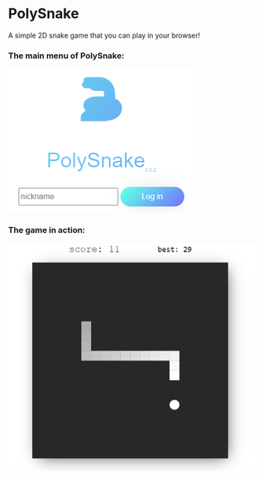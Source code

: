 # PolySnake

A simple 2D snake game that you can play in your browser!

### The main menu of PolySnake: 
![alt text](https://github.com/leo-pnt/PolySnake/blob/main/img/scrnPolySnakeMainMenu.png "Main page menu")

### The game in action: 
![alt text](https://github.com/leo-pnt/PolySnake/blob/main/img/scrnPolySnakeInAction.png "Main page menu")
